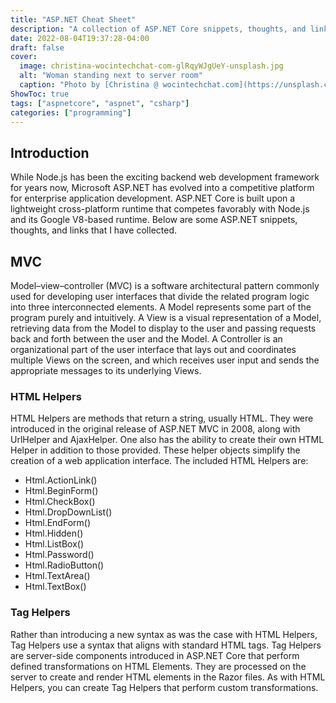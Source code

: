 ```yaml
---
title: "ASP.NET Cheat Sheet"
description: "A collection of ASP.NET Core snippets, thoughts, and links"
date: 2022-08-04T19:37:28-04:00
draft: false
cover:
  image: christina-wocintechchat-com-glRqyWJgUeY-unsplash.jpg
  alt: "Woman standing next to server room"
  caption: "Photo by [Christina @ wocintechchat.com](https://unsplash.com/@wocintechchat?utm_source=unsplash&utm_medium=referral&utm_content=creditCopyText) on [Unsplash](https://unsplash.com/@wocintechchat?utm_source=unsplash&utm_medium=referral&utm_content=creditCopyTex)"
ShowToc: true
tags: ["aspnetcore", "aspnet", "csharp"]
categories: ["programming"]
---
```


## Introduction
While Node.js has been the exciting backend web development framework for years now, Microsoft ASP.NET has evolved into a competitive platform for enterprise application development. ASP.NET Core is built upon a lightweight cross-platform runtime that competes favorably with Node.js and its Google V8-based runtime. Below are some ASP.NET snippets, thoughts, and links that I have collected.

## MVC
Model–view–controller (MVC) is a software architectural pattern commonly used for developing user interfaces that divide the related program logic into three interconnected elements. A Model represents some part of the program purely and intuitively. A View is a visual representation of a Model, retrieving data from the Model to display to the user and passing requests back and forth between the user and the Model. A Controller is an organizational part of the user interface that lays out and coordinates multiple Views on the screen, and which receives user input and sends the appropriate messages to its underlying Views.

### HTML Helpers
HTML Helpers are methods that return a string, usually HTML. They were introduced in the original release of ASP.NET MVC in 2008, along with UrlHelper and AjaxHelper. One also has the ability to create their own HTML Helper in addition to those provided. These helper objects simplify the creation of a web application interface. The included HTML Helpers are:
- Html.ActionLink()
- Html.BeginForm()
- Html.CheckBox()
- Html.DropDownList()
- Html.EndForm()
- Html.Hidden()
- Html.ListBox()
- Html.Password()
- Html.RadioButton()
- Html.TextArea()
- Html.TextBox()

### Tag Helpers
Rather than introducing a new syntax as was the case with HTML Helpers, Tag Helpers use a syntax that aligns with standard HTML tags. Tag Helpers are server-side components introduced in ASP.NET Core that perform defined transformations on HTML Elements. They are processed on the server to create and render HTML elements in the Razor files. As with HTML Helpers, you can create Tag Helpers that perform custom transformations.
